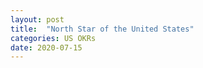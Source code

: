 ```yaml
---
layout: post
title:  "North Star of the United States"
categories: US OKRs
date: 2020-07-15
---
```

